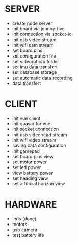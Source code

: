 # SERVER
- create node server 
- init board via johnny-five
- init connection via socket-io
- init usb video stream
- init wifi cam stream
- set board pins
- set configuration file
- set video/photo folder
- set imu data transfert
- set database storage
- set automatic data recording
- data transfert


# CLIENT
- init vue client
- init quasar for vue
- init socket connection
- init usb video read stream
- init wifi video stream
- saving data configuration
- init gamepad
- set board pins view
- set motor power
- set led power
- view battery power
- set heading view
- set artificial horizon view

# HARDWARE
- leds (done)
- motors
- usb camera
- test battery life


